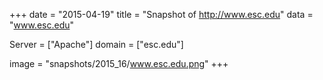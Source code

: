 
+++
date = "2015-04-19"
title = "Snapshot of http://www.esc.edu"
data = "www.esc.edu"

Server = ["Apache"]
domain = ["esc.edu"]

  image = "snapshots/2015_16/www.esc.edu.png"
+++
#
